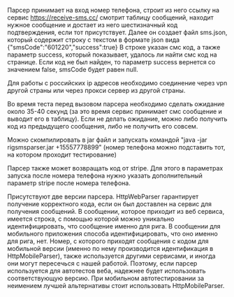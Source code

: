 Парсер принимает на вход номер телефона, строит из него ссылку на сервис
https://receive-sms.cc/ 
смотрит таблицу сообщений, находит нужное сообщение и достает из него шестизначный код подтверждения,
если тот присутствует. Далее он создает файл sms.json, который содержит строку с текстом в формате json вида
{"smsCode":"601220","success":true}
В строке указан смс код, а также параметр success, который показывает, удалось ли найти смс код на странице.
Если код не был найден, то параметр success вернется со значением false, smsCode будет равен null. 

Для работы с российских ip адресов 
необходимо соединение через vpn другой страны или через прокси сервер из другой страны. 

Во время теста перед вызовом парсера необходимо сделать ожидание около 35-40 секунд (за это время сервис
принимает смс сообщение и выводит его в таблицу). Если не делать ожидание, можно либо получить код из предыдущего
сообщения, либо не получить его совсем. 

Можно скомпилировать в jar файл и запускать командой "java -jar rigsmsparser.jar +15557778899" (номер телефона можно подставить тот, на котором проходит тестирование)

Парсер также может возвращать код от stripe. Для этого в параметрах запуска после номера телефона нужно указать дополнительный параметр stripe после номера телефона. 

Присутствуют две версии парсера. HttpWebParser гарантирует получение корректного кода, если он был доставлен на сервис для получения сообщений.
В сообщении, которое приходит из веб сервиса, имеется строка, с помощью которой можно уникально идентифицировать, что сообщение именно для рига.
В сообщении для мобильного приложения способа идентифицировать, что оно именно для рига, нет. Номер, с которого приходят сообщения с кодом для 
мобильной версии (именно по нему производится идентификация в HttpMobileParser), также используется другими сервисами, и иногда они могут пересечься 
с нашей работой. Поэтому, если парсер используется для автотестов веба, надежнее будет использовать соответствующую версию. При мобильном автотестировании
за неимением лучшей альтернативы стоит использовать HttpMobileParser. 